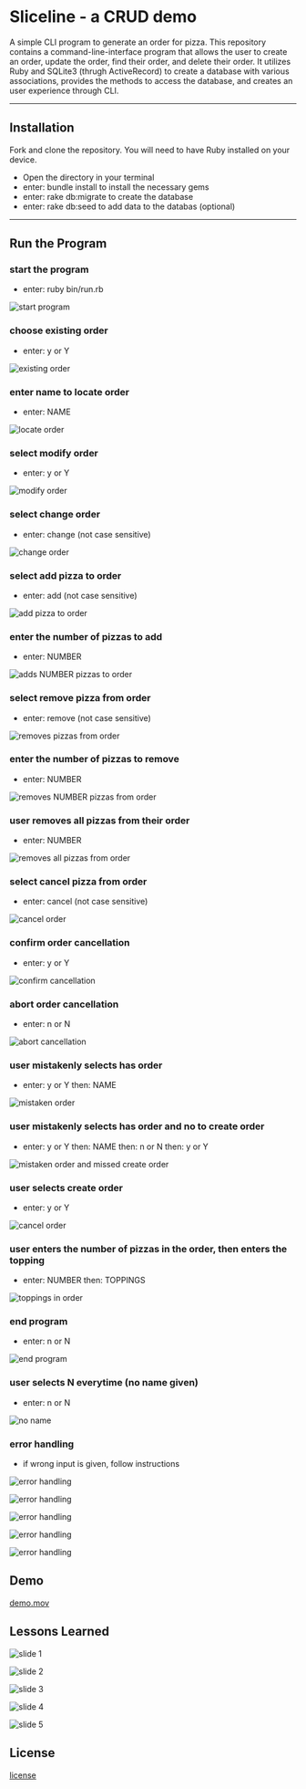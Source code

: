 Sliceline - a CRUD demo
========================

A simple CLI program to generate an order for pizza. This repository contains a command-line-interface program that allows the user to create an order, update the order, find their order, and delete their order. It utilizes Ruby and SQLite3 (thrugh ActiveRecord) to create a database with various associations, provides the methods to access the database, and creates an user experience through CLI.

---

## Installation

Fork and clone the repository. You will need to have Ruby installed on your device.

- Open the directory in your terminal
- enter: bundle install to install the necessary gems
- enter: rake db:migrate to create the database
- enter: rake db:seed to add data to the databas (optional)

---

## Run the Program

### start the program

- enter: ruby bin/run.rb

![start program](https://github.com/lfriedrichs/ruby-project-guidelines-seattle-web-012720/blob/master/images/Program_start_up.png)

### choose existing order

- enter: y or Y

![existing order](https://github.com/lfriedrichs/ruby-project-guidelines-seattle-web-012720/blob/master/images/User_chooses_existing_order_asks_for_name.png)

### enter name to locate order

- enter: NAME

![locate order](https://github.com/lfriedrichs/ruby-project-guidelines-seattle-web-012720/blob/master/images/Greets_user_looks_up_and_displays_order_asks_to_modify.png)

### select modify order

- enter: y or Y

![modify order](https://github.com/lfriedrichs/ruby-project-guidelines-seattle-web-012720/blob/master/images/User_selects_modify_order.png)


### select change order

- enter: change (not case sensitive)

![change order](https://github.com/lfriedrichs/ruby-project-guidelines-seattle-web-012720/blob/master/images/User_selects_chagne_order.png)

### select add pizza to order

- enter: add (not case sensitive)

![add pizza to order](https://github.com/lfriedrichs/ruby-project-guidelines-seattle-web-012720/blob/master/images/User_selects_add_to_order.png)

### enter the number of pizzas to add

- enter: NUMBER

![adds NUMBER pizzas to order](https://github.com/lfriedrichs/ruby-project-guidelines-seattle-web-012720/blob/master/images/User_enters_the_number_of_pizzas_to_add_displays_current_order_prompts_other_changes.png)

### select remove pizza from order

- enter: remove (not case sensitive)

![removes pizzas from order](https://github.com/lfriedrichs/ruby-project-guidelines-seattle-web-012720/blob/master/images/User_selects_remove_pizza.png)

### enter the number of pizzas to remove

- enter: NUMBER

![removes NUMBER pizzas from order](https://github.com/lfriedrichs/ruby-project-guidelines-seattle-web-012720/blob/master/images/User_enters_the_number_of_pizzas_to_remove.png)

### user removes all pizzas from their order

- enter: NUMBER

![removes all pizzas from order](https://github.com/lfriedrichs/ruby-project-guidelines-seattle-web-012720/blob/master/images/User_empties_their_order.png)

### select cancel pizza from order

- enter: cancel (not case sensitive)

![cancel order](https://github.com/lfriedrichs/ruby-project-guidelines-seattle-web-012720/blob/master/images/User_selects_cancel_order.png)

### confirm order cancellation

- enter: y or Y

![confirm cancellation](https://github.com/lfriedrichs/ruby-project-guidelines-seattle-web-012720/blob/master/images/User_confirms_cancel_order_command.png)

### abort order cancellation

- enter: n or N

![abort cancellation](https://github.com/lfriedrichs/ruby-project-guidelines-seattle-web-012720/blob/master/images/User_aborts_order_cancellation.png)

### user mistakenly selects has order

- enter: y or Y then: NAME

![mistaken order](https://github.com/lfriedrichs/ruby-project-guidelines-seattle-web-012720/blob/master/images/User_mistakenly_selects_has_an_order.png)

### user mistakenly selects has order and no to create order

- enter: y or Y then: NAME then: n or N then: y or Y

![mistaken order and missed create order](https://github.com/lfriedrichs/ruby-project-guidelines-seattle-web-012720/blob/master/images/User_has_no_order_still_wants_help.png)

### user selects create order

- enter: y or Y

![cancel order](https://github.com/lfriedrichs/ruby-project-guidelines-seattle-web-012720/blob/master/images/User_selects_create_an_order.png)


### user enters the number of pizzas in the order, then enters the topping

- enter: NUMBER then: TOPPINGS

![toppings in order](https://github.com/lfriedrichs/ruby-project-guidelines-seattle-web-012720/blob/master/images/User_enters_toppings_input_is_parsed_sorted_and_stored.png)

### end program

- enter: n or N

![end program](https://github.com/lfriedrichs/ruby-project-guidelines-seattle-web-012720/blob/master/images/Farewell_method.png)

### user selects N everytime (no name given)

- enter: n or N

![no name](https://github.com/lfriedrichs/ruby-project-guidelines-seattle-web-012720/blob/master/images/User_has_no_name.png)

### error handling

- if wrong input is given, follow instructions

![error handling](https://github.com/lfriedrichs/ruby-project-guidelines-seattle-web-012720/blob/master/images/Error_handling_for_input.png)

![error handling](https://github.com/lfriedrichs/ruby-project-guidelines-seattle-web-012720/blob/master/images/Error_handling_for_input_2.png)

![error handling](https://github.com/lfriedrichs/ruby-project-guidelines-seattle-web-012720/blob/master/images/Error_handling_for_input_3.png)

![error handling](https://github.com/lfriedrichs/ruby-project-guidelines-seattle-web-012720/blob/master/images/Error_handling_for_user_input_4.png)

![error handling](https://github.com/lfriedrichs/ruby-project-guidelines-seattle-web-012720/blob/master/images/Error_handling_for_user_input.png)

## Demo

[demo.mov](https://github.com/lfriedrichs/ruby-project-guidelines-seattle-web-012720/blob/master/presentations/Demo.mov)


## Lessons Learned

![slide 1](https://github.com/lfriedrichs/ruby-project-guidelines-seattle-web-012720/blob/master/images/Sliceline1.jpg)

![slide 2](https://github.com/lfriedrichs/ruby-project-guidelines-seattle-web-012720/blob/master/images/Sliceline2.jpg)

![slide 3](https://github.com/lfriedrichs/ruby-project-guidelines-seattle-web-012720/blob/master/images/Sliceline3.jpg)

![slide 4](https://github.com/lfriedrichs/ruby-project-guidelines-seattle-web-012720/blob/master/images/Sliceline4.jpg)

![slide 5](https://github.com/lfriedrichs/ruby-project-guidelines-seattle-web-012720/blob/master/images/Sliceline5.jpg)

## License

[license](https://github.com/lfriedrichs/ruby-project-guidelines-seattle-web-012720/blob/master/LICENSE.md)
